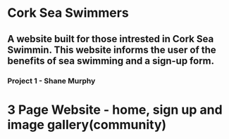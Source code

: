 # Cork Sea Swimmers
## A website built for those intrested in Cork Sea Swimmin. This website informs the user of the benefits of sea swimming and a sign-up form.
### Project 1 - Shane Murphy

# 3 Page Website - home, sign up and image gallery(community)